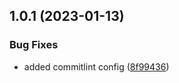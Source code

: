 

## 1.0.1 (2023-01-13)


### Bug Fixes

* added commitlint config ([8f99436](https://github.com/vmpalcon/semanticvs/commit/8f9943642ff5e01b3edf34bf16d3891b8f3c26ea))